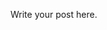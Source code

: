 <!--
.. title: Elegant EitherT Composition
.. slug: elegant-eithert-composition
.. date: 2019-11-02 04:18:04 UTC+01:00
.. tags: 
.. category: 
.. link: 
.. description: 
.. type: text
-->

Write your post here.
